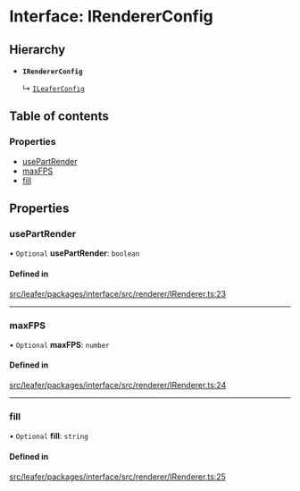 # Interface: IRendererConfig

## Hierarchy

- **`IRendererConfig`**

  ↳ [`ILeaferConfig`](ILeaferConfig.md)

## Table of contents

### Properties

- [usePartRender](IRendererConfig.md#usepartrender)
- [maxFPS](IRendererConfig.md#maxfps)
- [fill](IRendererConfig.md#fill)

## Properties

### usePartRender

• `Optional` **usePartRender**: `boolean`

#### Defined in

[src/leafer/packages/interface/src/renderer/IRenderer.ts:23](https://github.com/leaferjs/leafer/blob/ddf9650d989917c451947b101193d83f38b9fdcf/packages/interface/src/renderer/IRenderer.ts#L23)

___

### maxFPS

• `Optional` **maxFPS**: `number`

#### Defined in

[src/leafer/packages/interface/src/renderer/IRenderer.ts:24](https://github.com/leaferjs/leafer/blob/ddf9650d989917c451947b101193d83f38b9fdcf/packages/interface/src/renderer/IRenderer.ts#L24)

___

### fill

• `Optional` **fill**: `string`

#### Defined in

[src/leafer/packages/interface/src/renderer/IRenderer.ts:25](https://github.com/leaferjs/leafer/blob/ddf9650d989917c451947b101193d83f38b9fdcf/packages/interface/src/renderer/IRenderer.ts#L25)
